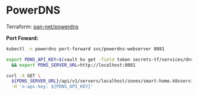 # PowerDNS

Terraform: [pan-net/powerdns](https://registry.terraform.io/providers/pan-net/powerdns/latest/docs)

**Port Foward:**

<!--port-forward-start-->
```sh
kubectl -n powerdns port-forward svc/powerdns-webserver 8081
```
<!--port-forward-end-->

<!--pdns-zone-elements-start-->
```sh
export PDNS_API_KEY=$(vault kv get -field token secrets-tf/services/dns/users/root) \
  && export PDNS_SERVER_URL=http://localhost:8081

curl -X GET \
  ${PDNS_SERVER_URL}/api/v1/servers/localhost/zones/smart-home.k8sservices.local. \
  -H 'x-api-key: ${PDNS_API_KEY}'
```
<!--pdns-zone-elements-end-->